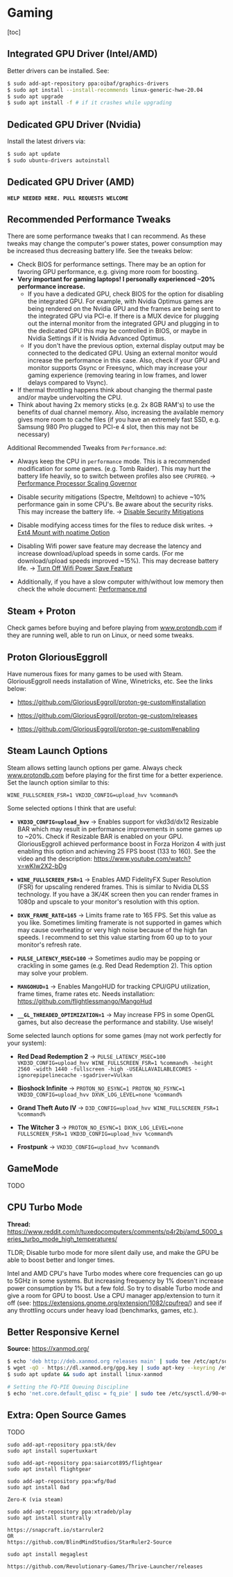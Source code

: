 # Gaming

[toc]

## Integrated GPU Driver (Intel/AMD)

Better drivers can be installed. See:

```bash
$ sudo add-apt-repository ppa:oibaf/graphics-drivers
$ sudo apt install --install-recommends linux-generic-hwe-20.04
$ sudo apt upgrade
$ sudo apt install -f # if it crashes while upgrading
```



## Dedicated GPU Driver (Nvidia)

Install the latest drivers via:

```bash
$ sudo apt update
$ sudo ubuntu-drivers autoinstall
```



## Dedicated GPU Driver (AMD)

**`HELP NEEDED HERE. PULL REQUESTS WELCOME`**



## Recommended Performance Tweaks

There are some performance tweaks that I can recommend. As these tweaks may change the computer's power states,  power consumption may be increased thus decreasing battery life. See the tweaks below:

- Check BIOS for performance settings. There may be an option for favoring GPU performance, e.g. giving more room for boosting.
- **Very important for gaming laptops! I personally experienced ~20% performance increase.**  
  - If you have a dedicated GPU, check BIOS for the option for disabling the integrated GPU. For example, with Nvidia Optimus games are being rendered on the Nvidia GPU and the frames are being sent to the integrated GPU via PCI-e. If there is a MUX device for plugging out the internal monitor from the integrated GPU and plugging in to the dedicated GPU this may be controlled in BIOS, or maybe in Nvidia Settings if it is Nvidia Advanced Optimus. 
  - If you don't have the previous option, external display output may be connected to the dedicated GPU. Using an external monitor would increase the performance in this case. Also, check if your GPU and monitor supports Gsync or Freesync, which may increase your gaming experience (removing tearing in low frames, and lower delays compared to Vsync).
- If thermal throttling happens think about changing the thermal paste and/or maybe undervolting the CPU.
- Think about having 2x memory sticks (e.g. 2x 8GB RAM's) to use the benefits of dual channel memory. Also, increasing the available memory gives more room to cache files (if you have an extremely fast SSD, e.g. Samsung 980 Pro plugged to PCI-e 4 slot, then this may not be necessary)

Additional Recommended Tweaks from `Performance.md`:

- Always keep the CPU in `performance` mode. This is a recommended modification for some games. (e.g. Tomb Raider). This may hurt the battery life heavily, so to switch between profiles also see `CPUFREQ`. -> [Performance Processor Scaling Governor](Performance.md#cpu-performance-processor-scaling-governor )
- Disable security mitigations (Spectre, Meltdown) to achieve ~10% performance gain in some CPU's. Be aware about the security risks. This may increase the battery life. -> [Disable Security Mitigations](Performance.md#cpu-disable-security-mitigations) 

- Disable modifying access times for the files to reduce disk writes. -> [Ext4 Mount with noatime Option](Performance.md#hdd-ext4-mount-with-noatime-option)

- Disabling Wifi power save feature may decrease the latency and increase download/upload speeds in some cards. (For me download/upload speeds improved ~15%). This may decrease battery life. -> [Turn Off Wifi Power Save Feature](Performance.md#net-turn-off-wifi-power-save-feature)

- Additionally, if you have a slow computer with/without low memory then check the whole document: [Performance.md](Performance.md)



## Steam + Proton

Check games before buying and before playing from www.protondb.com if they are running well, able to run on Linux, or need some tweaks.



## Proton GloriousEggroll

Have numerous fixes for many games to be used with Steam. GloriousEggroll needs installation of Wine, Winetricks, etc. See the links below:

- https://github.com/GloriousEggroll/proton-ge-custom#installation
- https://github.com/GloriousEggroll/proton-ge-custom/releases

- https://github.com/GloriousEggroll/proton-ge-custom#enabling



## Steam Launch Options

Steam allows setting launch options per game. Always check www.protondb.com before playing for the first time for a better experience. Set the launch option similar to this:

```
WINE_FULLSCREEN_FSR=1 VKD3D_CONFIG=upload_hvv %command%
```

Some selected options I think that are useful:

- **`VKD3D_CONFIG=upload_hvv`** -> Enables support for vkd3d/dx12 Resizable BAR which may result in performance improvements in some games up to ~20%. Check if Resizable BAR is enabled on your GPU. GloriousEggroll achieved performance boost in Forza Horizon 4 with just enabling this option and achieving 25 FPS boost (133 to 160). See the video and the description: https://www.youtube.com/watch?v=wKIw2X2-bDg

- **`WINE_FULLSCREEN_FSR=1`** -> Enables AMD FidelityFX Super Resolution (FSR) for upscaling rendered frames. This is similar to Nvidia DLSS technology. If you have a 3K/4K screen then you can render frames in 1080p and upscale to your monitor's resolution with this option. 

- **`DXVK_FRAME_RATE=165`** -> Limits frame rate to 165 FPS. Set this value as you like. Sometimes limiting framerate is not supported in games which may cause overheating or very high noise because of the high fan speeds. I recommend to set this value starting from 60 up to to your monitor's refresh rate.

- **`PULSE_LATENCY_MSEC=100`** -> Sometimes audio may be popping or crackling in some games (e.g. Red Dead Redemption 2). This option may solve your problem.

- **`MANGOHUD=1`** -> Enables MangoHUD for tracking CPU/GPU utilization, frame times, frame rates etc. Needs installation: https://github.com/flightlessmango/MangoHud

- **`__GL_THREADED_OPTIMIZATION=1`** -> May increase FPS in some OpenGL games, but also decrease the performance and stability. Use wisely!

  

Some selected launch options for some games (may not work perfectly for your system):

- **Red Dead Redemption 2** -> `PULSE_LATENCY_MSEC=100  VKD3D_CONFIG=upload_hvv WINE_FULLSCREEN_FSR=1 %command% -height 2560 -width 1440 -fullscreen -high -USEALLAVAILABLECORES -ignorepipelinecache -sgadriver=Vulkan`

- **Bioshock Infinite** -> `PROTON_NO_ESYNC=1 PROTON_NO_FSYNC=1 VKD3D_CONFIG=upload_hvv DXVK_LOG_LEVEL=none %command%`
- **Grand Theft Auto IV** -> `D3D_CONFIG=upload_hvv WINE_FULLSCREEN_FSR=1 %command%`
- **The Witcher 3** -> `PROTON_NO_ESYNC=1 DXVK_LOG_LEVEL=none FULLSCREEN_FSR=1 VKD3D_CONFIG=upload_hvv %command%`
- **Frostpunk** -> `VKD3D_CONFIG=upload_hvv %command%`



## GameMode

TODO



## CPU Turbo Mode

**Thread:** https://www.reddit.com/r/tuxedocomputers/comments/p4r2bj/amd_5000_series_turbo_mode_high_temperatures/

TLDR; Disable turbo mode for more silent daily use, and make the GPU be able to boost better and longer times.

Intel and AMD CPU's have Turbo modes where core frequencies can go up to 5GHz in some systems. But increasing frequency by 1% doesn't increase power consumption by 1% but a few fold. So try to disable Turbo mode and give a room for GPU to boost. Use a CPU manager app/extension to turn it off (see: https://extensions.gnome.org/extension/1082/cpufreq/) and see if any throttling occurs under heavy load (benchmarks, games, etc.).



## Better Responsive Kernel

**Source:** https://xanmod.org/

```bash
$ echo 'deb http://deb.xanmod.org releases main' | sudo tee /etc/apt/sources.list.d/xanmod-kernel.list
$ wget -qO - https://dl.xanmod.org/gpg.key | sudo apt-key --keyring /etc/apt/trusted.gpg.d/xanmod-kernel.gpg add -
$ sudo apt update && sudo apt install linux-xanmod

# Setting the FQ-PIE Queuing Discipline
$ echo 'net.core.default_qdisc = fq_pie' | sudo tee /etc/sysctl.d/90-override.conf
```



## Extra: Open Source Games

TODO

```
sudo add-apt-repository ppa:stk/dev
sudo apt install supertuxkart

sudo add-apt-repository ppa:saiarcot895/flightgear
sudo apt install flightgear

sudo add-apt-repository ppa:wfg/0ad
sudo apt install 0ad

Zero-K (via steam)

sudo add-apt-repository ppa:xtradeb/play
sudo apt install stuntrally

https://snapcraft.io/starruler2
OR 
https://github.com/BlindMindStudios/StarRuler2-Source

sudo apt install megaglest

https://github.com/Revolutionary-Games/Thrive-Launcher/releases
```





